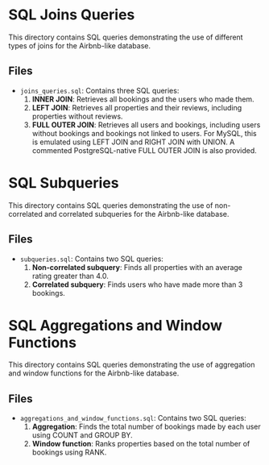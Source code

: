 # SQL Joins Queries

This directory contains SQL queries demonstrating the use of different types of joins for the Airbnb-like database.

## Files
- `joins_queries.sql`: Contains three SQL queries:
  1. **INNER JOIN**: Retrieves all bookings and the users who made them.
  2. **LEFT JOIN**: Retrieves all properties and their reviews, including properties without reviews.
  3. **FULL OUTER JOIN**: Retrieves all users and bookings, including users without bookings and bookings not linked to users. For MySQL, this is emulated using LEFT JOIN and RIGHT JOIN with UNION. A commented PostgreSQL-native FULL OUTER JOIN is also provided.



# SQL Subqueries

This directory contains SQL queries demonstrating the use of non-correlated and correlated subqueries for the Airbnb-like database.

## Files
- `subqueries.sql`: Contains two SQL queries:
  1. **Non-correlated subquery**: Finds all properties with an average rating greater than 4.0.
  2. **Correlated subquery**: Finds users who have made more than 3 bookings.

# SQL Aggregations and Window Functions

This directory contains SQL queries demonstrating the use of aggregation and window functions for the Airbnb-like database.

## Files
- `aggregations_and_window_functions.sql`: Contains two SQL queries:
  1. **Aggregation**: Finds the total number of bookings made by each user using COUNT and GROUP BY.
  2. **Window function**: Ranks properties based on the total number of bookings using RANK.
